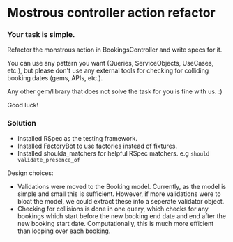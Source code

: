 # Mostrous controller action refactor

### Your task is simple.

Refactor the monstrous action in BookingsController and write specs for it.

You can use any pattern you want (Queries, ServiceObjects, UseCases, etc.), but please don't use any external tools for checking for colliding booking dates (gems, APIs, etc.).

Any other gem/library that does not solve the task for you is fine with us. :)

Good luck!


### Solution

- Installed RSpec as the testing framework.
- Installed FactoryBot to use factories instead of fixtures.
- Installed shoulda_matchers for helpful RSpec matchers. e.g `should validate_presence_of`

Design choices:
- Validations were moved to the Booking model. Currently, as the model is simple and small this is sufficient. However, if more validations were to bloat the model, we could extract these into a seperate validator object.
- Checking for collisions is done in one query, which checks for any bookings which start before the new booking end date and end after the new booking start date. Computationally, this is much more efficient than looping over each booking.

